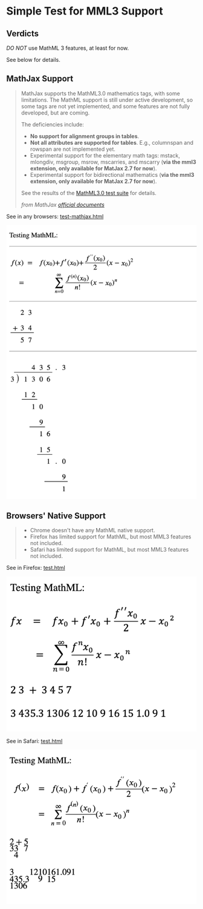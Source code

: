 # Simple Test for MML3 Support

## Verdicts

*DO NOT* use MathML 3 features, at least for now.

See below for details.

## MathJax Support

> MathJax supports the MathML3.0 mathematics tags, with some limitations. The MathML support is still under active development, so some tags are not yet implemented, and some features are not fully developed, but are coming.
> 
> The deficiencies include:
> - **No support for alignment groups in tables**.
> - **Not all attributes are supported for tables**. E.g., columnspan and rowspan are not implemented yet.
> - Experimental support for the elementary math tags: mstack, mlongdiv, msgroup, msrow, mscarries, and mscarry (**via the mml3 extension, only available for MatJax 2.7 for now**).
> - Experimental support for bidirectional mathematics (**via the mml3 extension, only available for MatJax 2.7 for now**).
> 
> See the results of the [MathML3.0 test suite](http://www.w3.org/Math/testsuite/results/tests.html) for details.
> 
> *from MathJax [official documents](http://docs.mathjax.org/en/latest/input/mathml.html#supported-mathml-tags)*

See in any browsers: [test-mathjax.html](test-mathjax.html)

![In any browsers with MathJax 2.x and mml3 extension](screens/any-browsers-with-mathjax2+mml3ext.png)

## Browsers' Native Support

> - Chrome doesn't have any MathML native support.
> - Firefox has limited support for MathML, but most MML3 features not included.
> - Safari has limited support for MathML, but most MML3 features not included.

See in Firefox: [test.html](test.html)

![In Firefox native](screens/firefox-native.png)

See in Safari: [test.html](test.html)

![In Safari native](screens/safari-native.png)
